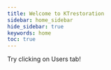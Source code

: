 ```yaml
---
title: Welcome to KTrestoration
sidebar: home_sidebar
hide_sidebar: true
keywords: home
toc: true
---
```


Try clicking on Users tab!